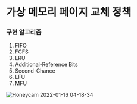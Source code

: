 # 가상 메모리 페이지 교체 정책
### 구현 알고리즘
1. FIFO
2. FCFS
3. LRU
4. Additional-Reference Bits
5. Second-Chance
6. LFU
7. MFU

![Honeycam 2022-01-16 04-18-34](https://user-images.githubusercontent.com/97776933/149635048-b0558c7f-f602-40d6-a9b0-2981e98d5a6b.gif)

